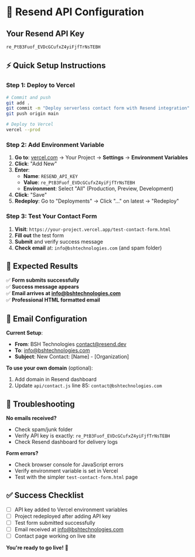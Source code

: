 # 🔑 Resend API Configuration

## Your Resend API Key
```
re_PtB3Fuof_EVDcGCufxZ4yiFjfTrNsTEBH
```

## ⚡ Quick Setup Instructions

### Step 1: Deploy to Vercel
```bash
# Commit and push
git add .
git commit -m "Deploy serverless contact form with Resend integration"
git push origin main

# Deploy to Vercel
vercel --prod
```

### Step 2: Add Environment Variable
1. **Go to**: [vercel.com](https://vercel.com) → Your Project → **Settings** → **Environment Variables**
2. **Click**: "Add New"
3. **Enter**:
   - **Name**: `RESEND_API_KEY`
   - **Value**: `re_PtB3Fuof_EVDcGCufxZ4yiFjfTrNsTEBH`
   - **Environment**: Select "All" (Production, Preview, Development)
4. **Click**: "Save"
5. **Redeploy**: Go to "Deployments" → Click "..." on latest → "Redeploy"

### Step 3: Test Your Contact Form
1. **Visit**: `https://your-project.vercel.app/test-contact-form.html`
2. **Fill out** the test form
3. **Submit** and verify success message
4. **Check email** at: `info@bshtechnologies.com` (and spam folder)

## 🎯 Expected Results

✅ **Form submits successfully**  
✅ **Success message appears**  
✅ **Email arrives at info@bshtechnologies.com**  
✅ **Professional HTML formatted email**  

## 🔧 Email Configuration

**Current Setup**:
- **From**: BSH Technologies <contact@resend.dev>
- **To**: info@bshtechnologies.com
- **Subject**: New Contact: [Name] - [Organization]

**To use your own domain** (optional):
1. Add domain in Resend dashboard
2. Update `api/contact.js` line 85: `contact@bshtechnologies.com`

## 🚨 Troubleshooting

**No emails received?**
- Check spam/junk folder
- Verify API key is exactly: `re_PtB3Fuof_EVDcGCufxZ4yiFjfTrNsTEBH`
- Check Resend dashboard for delivery logs

**Form errors?**
- Check browser console for JavaScript errors
- Verify environment variable is set in Vercel
- Test with the simpler `test-contact-form.html` page

## ✅ Success Checklist

- [ ] API key added to Vercel environment variables
- [ ] Project redeployed after adding API key
- [ ] Test form submitted successfully
- [ ] Email received at info@bshtechnologies.com
- [ ] Contact page working on live site

**You're ready to go live!** 🚀 